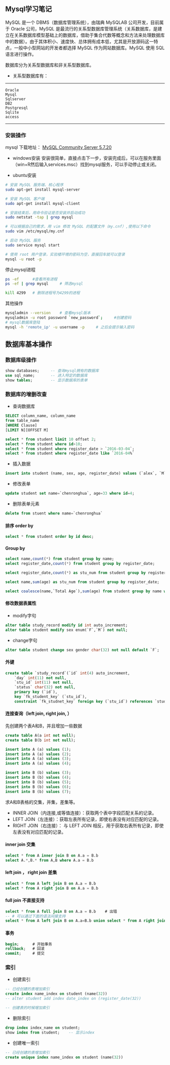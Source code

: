 ## Mysql学习笔记
MySQL 是一个 DBMS（数据库管理系统），由瑞典 MySQLAB 公司开发，目前属于 Oracle 公司，MySQL 是最流行的关系型数据库管理系统（关系数据库，是建立在关系数据库模型基础上的数据库，借助于集合代数等概念和方法来处理数据库中的数据）。由于其体积小、速度快、总体拥有成本低，尤其是开放源码这一特点，一般中小型网站的开发者都选择 MySQL 作为网站数据库。MySQL 使用 SQL 语言进行操作。

数据库分为关系型数据库和非关系型数据库。
- 关系型数据库有：
---
    Oracle
    Mysql
    Sqlserver
    DB2
    Postgresql
    Sqlite
    access
---

### 安装操作
mysql 下载地址： [MySQL Community Server 5.7.20](https://dev.mysql.com/downloads/mysql/)

- windows安装
安装很简单，直接点击下一步，安装完成后，可以在服务里面（win+R然后输入services.msc）找到mysql服务，可以手动停止或关闭。

- ubuntu安装

```sh
# 安装 MySQL 服务端、核心程序
sudo apt-get install mysql-server

# 安装 MySQL 客户端
sudo apt-get install mysql-client

# 安装结束后，用命令验证是否安装并启动成功
sudo netstat -tap | grep mysql

# 可以根据自己的需求，用 vim 修改 MySQL 的配置文件（my.cnf）,使用以下命令
sudo vim /etc/mysql/my.cnf

# 启动 MySQL 服务
sudo service mysql start             

# 使用 root 用户登录，实验楼环境的密码为空，直接回车就可以登录
mysql -u root -p
```

停止mysql进程

```sh
ps -ef      #查看所有进程
ps -ef | grep mysql     # 筛选mysql

kill 4299   # 删除进程号为4299的进程
```

其他操作
```sh
mysqladmin --version    # 查看mysql版本
mysqladmin -u root password `new_password`;     #创建密码
# mysql数据库登陆
mysql -h 'remote_ip' -u username -p     # 之后会提示输入密码
```

## 数据库基本操作

### 数据库级操作

```sql
show databases;     -- 查询mysql拥有的数据库
use sql_name;       -- 进入特定的数据库
show tables;        -- 显示数据库的表单

```

### 数据库的增删改查

- 查询数据库

```sql
SELECT column_name, column_name
from table_name
[WHERE Clause]
[LIMIT N][OFFSET M]

select * from student limit 10 offset 2;
select * from student where id>10;
select * from student where register_date > `2016-03-04`;
select * from student where register_date like `2016-04%`
```

- 插入数据
```sql
insert into student (name, sex, age, register_date) values (`alex`, `M`, 23, `2017-07-12` );
```

- 修改表单
```sql
update student set name=`chenronghua`, age=33 where id=4;

```

- 删除表单元素
```sql
delete from stuent where name=`chenronghua`
```

#### 排序 order by
```sql
select * from student order by id desc;
```

#### Group by
```sql
select name,count(*) from student group by name;
select register_date,count(*) from student group by register_date;

select register_date,count(*) as stu_num from student group by register_date;

select name,sum(age) as stu_num from student group by register_date;

select coalesce(name,`Total Age`),sum(age) from student group by name with rollup;
```
#### 修改数据表属性
- modify字句
```sql
alter table study_record modify id int auto_increment;
alter table student modify sex enum(`F`,`M`) not null;
```

- change字句
```sql
alter table student change sex gender char(32) not null default `F`;
```

#### 外键
```sql
create table `study_record`(`id` int(4) auto_increment,
    `day` int(11) not null,
    `stu_id` int(11) not null,
    `status` char(32) not null,
    primary key (`id`),
    key `fk_student_key` (`stu_id`),
    constraint `fk_studnet_key` foreign key (`stu_id`) references `student` (`id`));
```


#### 连接查询（left join, right join, ）
先创建两个表A和B，并且增加一些数据
```sql
create table A(a int not null);
create table B(b int not null);

insert into A (a) values (1);
insert into A (a) values (2);
insert into A (a) values (3);
insert into A (a) values (4);

insert into B (b) values (3);
insert into B (b) values (4);
insert into B (b) values (5);
insert into B (b) values (6);
insert into B (b) values (7);
```
求A和B表格的交集，并集，差集等。
- INNER JOIN（内连接,或等值连接）：获取两个表中字段匹配关系的记录。
- LEFT JOIN（左连接）：获取左表所有记录，即使右表没有对应匹配的记录。
- RIGHT JOIN（右连接）： 与 LEFT JOIN 相反，用于获取右表所有记录，即使左表没有对应匹配的记录。
#### inner join 交集
```sql
select * from A inner join B on A.a = B.b
select A.*,B.* from A,B where A.a = B.b
```

#### left join ， right join 差集
```sql
select * from A left join B on A.a = B.b
select * from A right join B on A.a = B.b
```

#### full join 不直接支持
```sql
select * from A full join B on A.a = B.b    # 出错
-- # 可以通过下面的语法间接支持
select * from A left join B on A.a=B.b union select * from A right join B on A.a=B.b
```

#### 事务
```sql
begin;      # 开始事务
rollback;   # 回滚
commit;     # 提交
```

### 索引
- 创建索引
```sql
-- 已经创建的表增加索引
create index name_index on student (name(32))   
-- alter student add index date_index on (register_date(32))

-- 创建表的时候增加索引
```

- 删除索引
```sql
drop index index_name on student;
show index from student;    -- 显示index
```

- 创建唯一索引
```sql
-- 已经创建的表增加索引
create unique index name_index on student (name(32))   
```